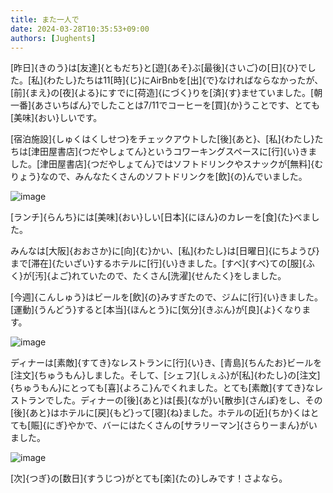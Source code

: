 ```yaml
---
title: また一人で
date: 2024-03-28T10:35:53+09:00
authors: [Jughents]
---
```

[昨日]{きのう}は[友達]{ともだち}と[遊]{あそ}ぶ[最後]{さいご}の[日]{ひ}でした。[私]{わたし}たちは11[時]{じ}にAirBnbを[出]{で}なければならなかったが、[前]{まえ}の[夜]{よる}にすでに[荷造]{にづく}りを[済]{す}ませていました。[朝一番]{あさいちばん}でしたことは7/11でコーヒーを[買]{か}うことです、とても[美味]{おい}しいです。

[宿泊施設]{しゅくはくしせつ}をチェックアウトした[後]{あと}、[私]{わたし}たちは[津田屋書店]{つだやしょてん}というコワーキングスペースに[行]{い}きました。[津田屋書店]{つだやしょてん}ではソフトドリンクやスナックが[無料]{むりょう}なので、みんなたくさんのソフトドリンクを[飲]{の}んでいました。

![image](https://github.com/devhou-se/www-jp/assets/164986372/442407a6-555d-4e53-aaa2-c763956cd271)

[ランチ]{らんち}には[美味]{おい}しい[日本]{にほん}のカレーを[食]{た}べました。

みんなは[大阪]{おおさか}に[向]{む}かい、[私]{わたし}は[日曜日]{にちようび}まで[滞在]{たいざい}するホテルに[行]{い}きました。[すべ]{すべ}ての[服]{ふく}が[汚]{よご}れていたので、たくさん[洗濯]{せんたく}をしました。

[今週]{こんしゅう}はビールを[飲]{の}みすぎたので、ジムに[行]{い}きました。[運動]{うんどう}すると[本当]{ほんとう}に[気分]{きぶん}が[良]{よ}くなります。

![image](https://github.com/devhou-se/www-jp/assets/164986372/63adff69-321d-4c16-8c85-9af7e09b949e)

ディナーは[素敵]{すてき}なレストランに[行]{い}き、[青島]{ちんたお}ビールを[注文]{ちゅうもん}しました。そして、[シェフ]{しぇふ}が[私]{わたし}の[注文]{ちゅうもん}にとっても[喜]{よろこ}んでくれました。とても[素敵]{すてき}なレストランでした。ディナーの[後]{あと}は[長]{なが}い[散歩]{さんぽ}をし、その[後]{あと}はホテルに[戻]{もど}って[寝]{ね}ました。ホテルの[近]{ちか}くはとても[賑]{にぎ}やかで、バーにはたくさんの[サラリーマン]{さらりーまん}がいました。

![image](https://github.com/devhou-se/www-jp/assets/164986372/41e23dc2-2363-4554-b9d3-634710f9323e)

[次]{つぎ}の[数日]{すうじつ}がとても[楽]{たの}しみです！さよなら。